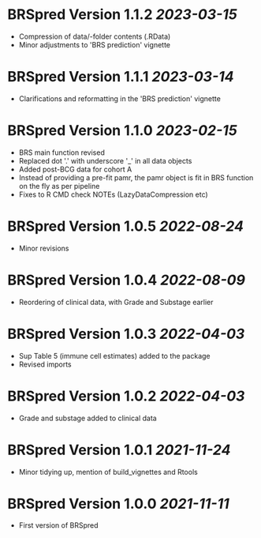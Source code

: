 # BRSpred Version 1.1.2 _2023-03-15_

* Compression of data/-folder contents (.RData)
* Minor adjustments to 'BRS prediction' vignette

# BRSpred Version 1.1.1 _2023-03-14_

* Clarifications and reformatting in the 'BRS prediction' vignette

# BRSpred Version 1.1.0 _2023-02-15_

* BRS main function revised
* Replaced dot '.' with underscore '_' in all data objects
* Added post-BCG data for cohort A
* Instead of providing a pre-fit pamr, the pamr object is fit in BRS function on the fly as per pipeline
* Fixes to R CMD check NOTEs (LazyDataCompression etc)

# BRSpred Version 1.0.5 _2022-08-24_

* Minor revisions

# BRSpred Version 1.0.4 _2022-08-09_

* Reordering of clinical data, with Grade and Substage earlier

# BRSpred Version 1.0.3 _2022-04-03_

* Sup Table 5 (immune cell estimates) added to the package
* Revised imports

# BRSpred Version 1.0.2 _2022-04-03_

* Grade and substage added to clinical data

# BRSpred Version 1.0.1 _2021-11-24_

* Minor tidying up, mention of build_vignettes and Rtools

# BRSpred Version 1.0.0 _2021-11-11_

* First version of BRSpred
